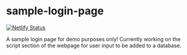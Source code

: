 # sample-login-page
[![Netlify Status](https://api.netlify.com/api/v1/badges/b35c0653-e55b-49de-8d6b-b6f614ada8e3/deploy-status)](https://app.netlify.com/sites/elektric-login/deploys)

A sample login page for demo purposes only! Currently working on the script section of the webpage for user input to be added to a database.
